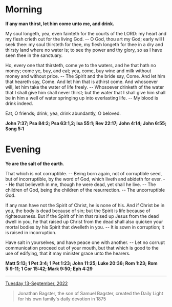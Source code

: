# Morning

**If any man thirst, let him come unto me, and drink.**
 
My soul longeth, yea, even fainteth for the courts of the LORD: my heart and my flesh crieth out for the living God. -- O God, thou art my God; early will I seek thee: my soul thirsteth for thee, my flesh longeth for thee in a dry and thirsty land where no water is; to see thy power and thy glory, so as I have seen thee in the sanctuary.
 
Ho, every one that thirsteth, come ye to the waters, and he that hath no money; come ye, buy, and eat; yea, come, buy wine and milk without money and without price. -- The Spirit and the bride say, Come. And let him that heareth say, Come. And let him that is athirst come. And whosoever will, let him take the water of life freely. -- Whosoever drinketh of the water that I shall give him shall never thirst; but the water that I shall give him shall be in him a well of water springing up into everlasting life. -- My blood is drink indeed.
 
Eat, O friends; drink, yea, drink abundantly, O beloved.  

**John 7:37; Psa 84:2; Psa 63:1,2; Isa 55:1; Rev 22:17; John 4:14; John 6:55; Song 5:1**

# Evening

**Ye are the salt of the earth**.
 
That which is not corruptible. -- Being born again, not of corruptible seed, but of incorruptible, by the word of God, which liveth and abideth for ever. -- He that believeth in me, though he were dead, yet shall he live. -- The children of God, being the children of the resurrection. -- The uncorruptible God.
 
If any man have not the Spirit of Christ, he is none of his. And if Christ be in you, the body is dead because of sin; but the Spirit is life because of righteousness. But if the Spirit of him that raised up Jesus from the dead dwell in you, he that raised up Christ from the dead shall also quicken your mortal bodies by his Spirit that dwelleth in you. -- It is sown in corruption; it is raised in incorruption.
 
Have salt in yourselves, and have peace one with another. -- Let no corrupt communication proceed out of your mouth, but that which is good to the use of edifying, that it may minister grace unto the hearers.  

**Matt 5:13; 1 Pet 3:4; 1 Pet 1:23; John 11:25; Luke 20:36; Rom 1:23; Rom 5:9-11; 1 Cor 15:42; Mark 9:50; Eph 4:29**

---

[Tuesday 13-September, 2022](https://t.me/s/daily_light)

> Jonathan Bagster, the son of Samuel Bagster, created the Daily Light for his own family's daily devotion in 1875

